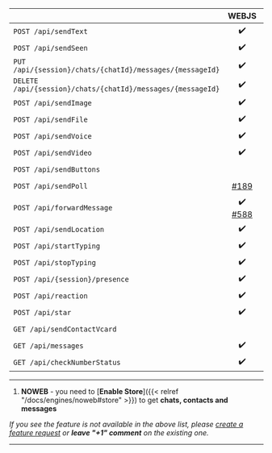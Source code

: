 |                                                             |                            WEBJS                             | NOWEB | GOWS |
|-------------------------------------------------------------|:------------------------------------------------------------:|:-----:|:----:|
| `POST /api/sendText`                                        |                              ✔️                              |  ✔️   |  ✔️  |
| `POST /api/sendSeen`                                        |                              ✔️                              |  ✔️   |  ✔️  |
| `PUT /api/{session}/chats/{chatId}/messages/{messageId}`    |                              ✔️                              |  ✔️   |      |
| `DELETE /api/{session}/chats/{chatId}/messages/{messageId}` |                              ✔️                              |  ✔️   |  ✔️  |
| `POST /api/sendImage`                                       |                              ✔️                              |  ✔️   |  ✔️  |
| `POST /api/sendFile`                                        |                              ✔️                              |  ✔️   |  ✔️  |
| `POST /api/sendVoice`                                       |                              ✔️                              |  ✔️   |  ✔️  |
| `POST /api/sendVideo`                                       |                              ✔️                              |  ✔️   |  ✔️  |
| `POST /api/sendButtons`                                     |                                                              |  ✔️   |      |
| `POST /api/sendPoll`                                        |    [#189](https://github.com/devlikeapro/waha/issues/189)    |  ✔️   |      |
| `POST /api/forwardMessage`                                  | ✔️<br>[#588](https://github.com/devlikeapro/waha/issues/588) |  ✔️   |      |
| `POST /api/sendLocation`                                    |                              ✔️                              |  ✔️   |      |
| `POST /api/startTyping`                                     |                              ✔️                              |  ✔️   |  ✔️  |
| `POST /api/stopTyping`                                      |                              ✔️                              |  ✔️   |  ✔️  |
| `POST /api/{session}/presence`                              |                              ✔️                              |  ✔️   |  ✔️  |
| `POST /api/reaction`                                        |                              ✔️                              |  ✔️   |  ✔️  |
| `POST /api/star`                                            |                              ✔️                              |  ✔️   |      |
| `GET /api/sendContactVcard`                                 |                                                              |  ✔️   |      |
| `GET /api/messages`                                         |                              ✔️                              |  ✔️¹  |      |
| `GET /api/checkNumberStatus`                                |                              ✔️                              |  ✔️   |  ✔️  |

****
1. **NOWEB** - you need to [**Enable Store**]({{< relref "/docs/engines/noweb#store" >}}) to get **chats, contacts and messages**

_If you see the feature is not available in the above list, please [create a feature request](https://github.com/devlikeapro/waha/issues/new/choose) or **leave "+1" comment** on the existing one._
****
